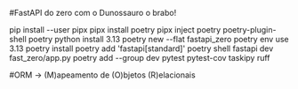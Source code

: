 #FastAPI do zero com o Dunossauro o brabo! 

pip install --user pipx
pipx install poetry 
pipx inject poetry poetry-plugin-shell
poetry python install 3.13
poetry new --flat fastapi_zero
poetry env use 3.13
poetry install
poetry add 'fastapi[standard]'
poetry shell
fastapi dev fast_zero/app.py
poetry add --group dev pytest pytest-cov taskipy ruff

#ORM -> (M)apeamento de (O)bjetos (R)elacionais